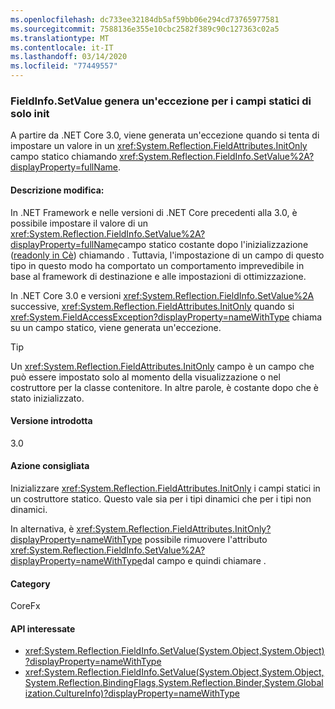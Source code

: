 ```yaml
---
ms.openlocfilehash: dc733ee32184db5af59bb06e294cd73765977581
ms.sourcegitcommit: 7588136e355e10cbc2582f389c90c127363c02a5
ms.translationtype: MT
ms.contentlocale: it-IT
ms.lasthandoff: 03/14/2020
ms.locfileid: "77449557"
---
```

### <a name="fieldinfosetvalue-throws-exception-for-static-init-only-fields"></a>FieldInfo.SetValue genera un'eccezione per i campi statici di solo init

A partire da .NET Core 3.0, viene generata un'eccezione quando si tenta di impostare un valore in un <xref:System.Reflection.FieldAttributes.InitOnly> campo statico chiamando <xref:System.Reflection.FieldInfo.SetValue%2A?displayProperty=fullName>.

#### <a name="change-description"></a>Descrizione modifica:

In .NET Framework e nelle versioni di .NET Core precedenti alla 3.0, è possibile impostare il valore di un <xref:System.Reflection.FieldInfo.SetValue%2A?displayProperty=fullName>campo statico costante dopo l'inizializzazione ([readonly in Cè](~/docs/csharp/language-reference/keywords/readonly.md)) chiamando . Tuttavia, l'impostazione di un campo di questo tipo in questo modo ha comportato un comportamento imprevedibile in base al framework di destinazione e alle impostazioni di ottimizzazione.

In .NET Core 3.0 e versioni <xref:System.Reflection.FieldInfo.SetValue%2A> successive, <xref:System.Reflection.FieldAttributes.InitOnly> quando si <xref:System.FieldAccessException?displayProperty=nameWithType> chiama su un campo statico, viene generata un'eccezione.

> [!TIP]
> Un <xref:System.Reflection.FieldAttributes.InitOnly> campo è un campo che può essere impostato solo al momento della visualizzazione o nel costruttore per la classe contenitore. In altre parole, è costante dopo che è stato inizializzato.

#### <a name="version-introduced"></a>Versione introdotta

3.0

#### <a name="recommended-action"></a>Azione consigliata

Inizializzare <xref:System.Reflection.FieldAttributes.InitOnly> i campi statici in un costruttore statico. Questo vale sia per i tipi dinamici che per i tipi non dinamici.

In alternativa, è <xref:System.Reflection.FieldAttributes.InitOnly?displayProperty=nameWithType> possibile rimuovere l'attributo <xref:System.Reflection.FieldInfo.SetValue%2A?displayProperty=nameWithType>dal campo e quindi chiamare .

#### <a name="category"></a>Category

CoreFx

#### <a name="affected-apis"></a>API interessate

- <xref:System.Reflection.FieldInfo.SetValue(System.Object,System.Object)?displayProperty=nameWithType>
- <xref:System.Reflection.FieldInfo.SetValue(System.Object,System.Object,System.Reflection.BindingFlags,System.Reflection.Binder,System.Globalization.CultureInfo)?displayProperty=nameWithType>

<!--

### Affected APIs

- `M:System.Reflection.FieldInfo.SetValue(System.Object,System.Object)`
- `M:System.Reflection.FieldInfo.SetValue(System.Object,System.Object,System.Reflection.BindingFlags,System.Reflection.Binder,System.Globalization.CultureInfo)`

-->
